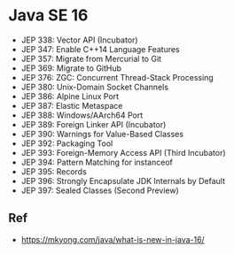 # Java SE 16

* JEP 338: Vector API (Incubator)
* JEP 347: Enable C++14 Language Features
* JEP 357: Migrate from Mercurial to Git
* JEP 369: Migrate to GitHub
* JEP 376: ZGC: Concurrent Thread-Stack Processing
* JEP 380: Unix-Domain Socket Channels
* JEP 386: Alpine Linux Port
* JEP 387: Elastic Metaspace
* JEP 388: Windows/AArch64 Port
* JEP 389: Foreign Linker API (Incubator)
* JEP 390: Warnings for Value-Based Classes
* JEP 392: Packaging Tool
* JEP 393: Foreign-Memory Access API (Third Incubator)
* JEP 394: Pattern Matching for instanceof
* JEP 395: Records
* JEP 396: Strongly Encapsulate JDK Internals by Default
* JEP 397: Sealed Classes (Second Preview)

## Ref
* https://mkyong.com/java/what-is-new-in-java-16/
